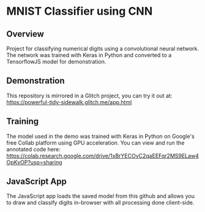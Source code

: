 # MNIST Classifier using CNN

## Overview
Project for classifying numerical digits using a convolutional neural network. The network was trained with Keras in Python and converted to a TensorflowJS model for demonstration.

## Demonstration
This repository is mirrored in a Glitch project, you can try it out at:
https://powerful-tidy-sidewalk.glitch.me/app.html

## Training
The model used in the demo was trained with Keras in Python on Google's free Collab platform using GPU acceleration. You can view and run the annotated code here:
https://colab.research.google.com/drive/1xBrYECOvC2qaEEFqr2MS9ELaw4OpKvOP?usp=sharing

## JavaScript App
The JavaScript app loads the saved model from this github and allows you to draw and classify digits in-browser with all processing done client-side.



